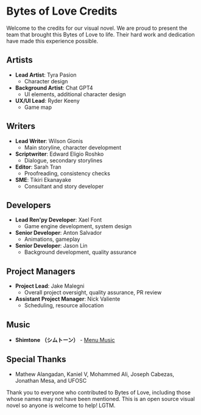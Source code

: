 # Bytes of Love Credits

Welcome to the credits for our visual novel. We are proud to present the team that brought this Bytes of Love to life. Their hard work and dedication have made this experience possible. 

## Artists

- **Lead Artist**: Tyra Pasion
  - Character design
- **Background Artist**: Chat GPT4
  - UI elements, additional character design
- **UX/UI Lead**: Ryder Keeny
  - Game map

## Writers

- **Lead Writer**: Wilson Gionis
  - Main storyline, character development
- **Scriptwriter**: Edward Eligio Roshko
  - Dialogue, secondary storylines
- **Editor**: Sarah Tran
  - Proofreading, consistency checks
- **SME**: Tikiri Ekanayake
  - Consultant and story developer

## Developers

- **Lead Ren'py Developer**: Xael Font
  - Game engine development, system design
- **Senior Developer**: Anton Salvador
  - Animations, gameplay
- **Senior Developer**: Jason Lin
  - Background development, quality assurance

## Project Managers

- **Project Lead**: Jake Malegni
  - Overall project oversight, quality assurance, PR review
- **Assistant Project Manager**: Nick Valiente
  - Scheduling, resource allocation

## Music

- **Shimtone （シムトーン）** - [Menu Music](https://dova-s.jp/bgm/play20356.html)

## Special Thanks

- Mathew Alangadan, Kaniel V, Mohammed Ali, Joseph Cabezas, Jonathan Mesa, and UFOSC

Thank you to everyone who contributed to Bytes of Love, including those whose names may not have been mentioned. This is an open source visual novel so anyone is welcome to help! LGTM.


